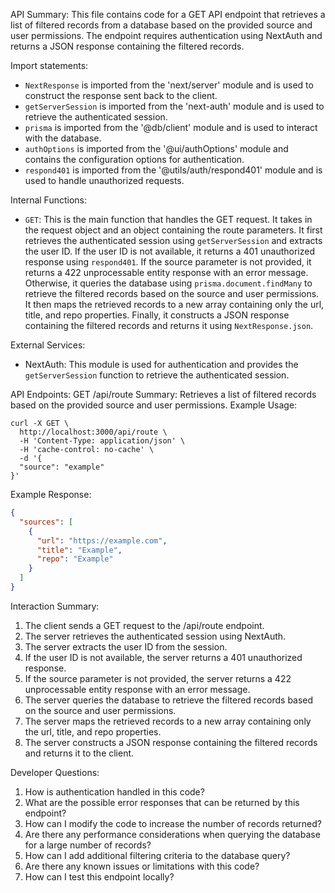 API Summary:
This file contains code for a GET API endpoint that retrieves a list of filtered records from a database based on the provided source and user permissions. The endpoint requires authentication using NextAuth and returns a JSON response containing the filtered records.

Import statements:
- `NextResponse` is imported from the 'next/server' module and is used to construct the response sent back to the client.
- `getServerSession` is imported from the 'next-auth' module and is used to retrieve the authenticated session.
- `prisma` is imported from the '@db/client' module and is used to interact with the database.
- `authOptions` is imported from the '@ui/authOptions' module and contains the configuration options for authentication.
- `respond401` is imported from the '@utils/auth/respond401' module and is used to handle unauthorized requests.

Internal Functions:
- `GET`: This is the main function that handles the GET request. It takes in the request object and an object containing the route parameters. It first retrieves the authenticated session using `getServerSession` and extracts the user ID. If the user ID is not available, it returns a 401 unauthorized response using `respond401`. If the source parameter is not provided, it returns a 422 unprocessable entity response with an error message. Otherwise, it queries the database using `prisma.document.findMany` to retrieve the filtered records based on the source and user permissions. It then maps the retrieved records to a new array containing only the url, title, and repo properties. Finally, it constructs a JSON response containing the filtered records and returns it using `NextResponse.json`.

External Services:
- NextAuth: This module is used for authentication and provides the `getServerSession` function to retrieve the authenticated session.

API Endpoints:
GET /api/route
Summary: Retrieves a list of filtered records based on the provided source and user permissions.
Example Usage:
```
curl -X GET \
  http://localhost:3000/api/route \
  -H 'Content-Type: application/json' \
  -H 'cache-control: no-cache' \
  -d '{
  "source": "example"
}'
```

Example Response:
```json
{
  "sources": [
    {
      "url": "https://example.com",
      "title": "Example",
      "repo": "Example"
    }
  ]
}
```

Interaction Summary:
1. The client sends a GET request to the /api/route endpoint.
2. The server retrieves the authenticated session using NextAuth.
3. The server extracts the user ID from the session.
4. If the user ID is not available, the server returns a 401 unauthorized response.
5. If the source parameter is not provided, the server returns a 422 unprocessable entity response with an error message.
6. The server queries the database to retrieve the filtered records based on the source and user permissions.
7. The server maps the retrieved records to a new array containing only the url, title, and repo properties.
8. The server constructs a JSON response containing the filtered records and returns it to the client.

Developer Questions:
1. How is authentication handled in this code?
2. What are the possible error responses that can be returned by this endpoint?
3. How can I modify the code to increase the number of records returned?
4. Are there any performance considerations when querying the database for a large number of records?
5. How can I add additional filtering criteria to the database query?
6. Are there any known issues or limitations with this code?
7. How can I test this endpoint locally?